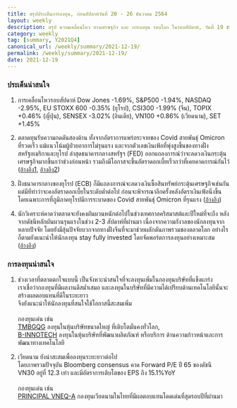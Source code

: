 ```yaml
---
title: สรุปประเด็นการลงทุน, ก่อนสัปดาห์วันที่ 20 - 26 ธันวาคม 2564
layout: weekly
description: สรุป ความเคลื่อนไหว ทางเศรษฐกิจ และ การลงทุน รอบโลก ในรอบสัปดาห์, วันที่ 19 ธันวาคม 2564
category: weekly
tag: [summary, Y2021Q4]
canonical_url: /weekly/summary/2021-12-19/
permalink: /weekly/summary/2021-12-19/
date: 2021-12-19
---
```


### ประเด็นน่าสนใจ

1. การเคลื่อนไหวรอบสัปดาห์ Dow Jones -1.69%, S&P500 -1.94%, NASDAQ -2.95%, EU STOXX 600 -0.35% (ยุโรป), CSI300 -1.99% (จีน), TOPIX +0.46% (ญี่ปุ่น), SENSEX -3.02% (อินเดีย), VN100 +0.86% (เวียดนาม), SET +1.45%

2. ตลาดทุนรับความกดดันสองด้าน ทั้งจากอัตราการแพร่กระจายของ Covid สายพันธุ์ Omicron  ที่รวดเร็ว แม้แนวโน้มผู้ป่วยอาการไม่รุนแรง และจากตัวเลขเงินเฟ้อที่พุ่งสูงขึ้นของทางฝั่งสหรัฐอเมริกาและยุโรป ล่าสุดธนาคารกลางสหรัฐฯ (FED) ออกแถลงการณ์ว่าจะลดวงเงินกระตุ้นเศรษฐกิจมากขึ้นกว่าช่วงก่อนหน้า รวมถึงมีโอกาสจะขึ้นอัตราดอกเบี้ยเร็วกว่าที่เคยคาดการณ์กันไว้
([อ้างอิง1](https://www.cnbc.com/2021/12/18/omicron-cases-doubling-in-1point5-to-3-days-in-areas-with-local-spreadwho.html), 
[อ้างอิง2](https://www.cnbc.com/2021/12/15/fed-will-aggressively-dial-back-its-monthly-bond-buying-sees-three-rate-hikes-next-year.html)) 

3. ฝั่งธนาคารกลางของยุโรป (ECB) ก็มีแถลงการณ์จะลดวงเงินซื้อสินทรัพย์กระตุ้นเศรษฐกิจเช่นกัน แต่มีทีท่าว่าจะคงอัตราดอกเบี้ยในระดับต่ำต่อไป ก่อนจะพิจารณาอีกครั้งหลังอัตราเงินเฟ้อนิ่งขึ้น โดยเฉพาะการที่ภูมิภาคยุโรปมีการระบาดของ Covid สายพันธุ์ Omicron ที่รุนแรง
([อ้างอิง](https://www.cnbc.com/2021/12/16/european-central-bank-leaves-interest-rates-unchanged-cuts-bond-buying-further.html)) 

4. นักวิเคราะห์คาดว่าตลาดจะยังคงผันผวนหนักต่อไปในช่วงเทศกาลคริสมาสต์และปีใหม่ที่จะถึง หลังจากดัชนีหลักผันผวนรุนแรงในช่วง 2-3 สัปดาห์ที่ผ่านมา เนื่องจากความกังวลของนักลงทุนจากหลายปัจจัย โดยยังมีลุ้นปัจจัยบวกจากทางฝั่งจีนที่จะมาช่วยผลักดันภาพรวมของตลาดโลก อย่างไรก็ตามยังแนะนำให้นักลงทุน stay fully invested โดยจัดพอร์ตการลงทุนอย่างเหมาะสม
([อ้างอิง](https://www.cnbc.com/2021/12/17/market-turbulence-may-be-a-theme-in-the-holiday-week-as-investors-fret-over-omicron-the-fed.html)) 



### การลงทุนน่าสนใจ

1. ช่วงเวลาที่ตลาดตกใจแบบนี้ เป็นจังหวะน่าสนใจที่จะลงทุนเพิ่มในกองทุนบริษัทที่แข็งแกร่ง  
เราเชื่อว่ากองทุนที่มีผลงานดีสม่ำเสมอ และลงทุนในบริษัทที่มีความได้เปรียบด้านเทคโนโลยีนั้นจะสร้างผลตอบแทนที่ดีในระยะยาว   
จึงยังแนะนำให้นักลงทุนที่สนใจใช้โอกาสนี้สะสมเพิ่ม <br><br>
กองทุนเด่น เช่น  
[TMBGQG](https://www.finnomena.com/fund/TMBGQG) ลงทุนในหุ้นบริษัทขนาดใหญ่ ที่เติบโตมั่นคงทั่วโลก,  
[B-INNOTECH](https://www.finnomena.com/fund/B-INNOTECH) ลงทุนในหุ้นบริษัทที่พัฒนาผลิตภัณฑ์ หรือบริการ ด้านความก้าวหน้าและการพัฒนาทางเทคโนโลยี  

2. เวียดนาม ยังน่าสะสมเพื่อลงทุนระยะยาวต่อไป  
โดยภาพรวมปัจจุบัน Bloomberg consensus คาด Forward P/E ปี 65 ของดัชนี VN30 อยู่ที่ 12.3 เท่า และมีอัตราการเติบโตของ EPS ถึง 15.1%YoY <br><br>
กองทุนเด่น เช่น  
[PRINCIPAL VNEQ-A](https://www.finnomena.com/fund/PRINCIPAL%20VNEQ-A) กองทุนเวียดนามในไทยที่มีผลตอบแทนโดดเด่นที่สุดรอบปีที่ผ่านมา